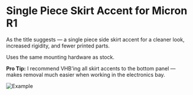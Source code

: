 # Single Piece Skirt Accent for Micron R1

As the title suggests — a single piece side skirt accent for a cleaner look, increased rigidity, and fewer printed parts.

Uses the same mounting hardware as stock.

**Pro Tip:** I recommend VHB'ing all skirt accents to the bottom panel — makes removal much easier when working in the electronics bay.

![Example](Images/SinglePieceAccent.png)